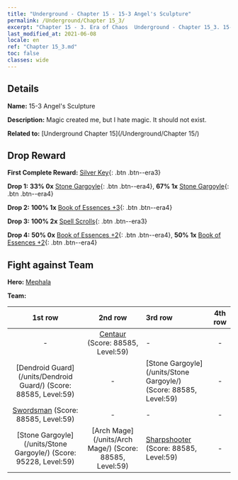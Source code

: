 ```yaml
---
title: "Underground - Chapter 15 - 15-3 Angel's Sculpture"
permalink: /Underground/Chapter 15_3/
excerpt: "Chapter 15 - 3. Era of Chaos  Underground - Chapter 15_3. 15-3 Angel's Sculpture"
last_modified_at: 2021-06-08
locale: en
ref: "Chapter 15_3.md"
toc: false
classes: wide
---
```


## Details

 **Name:** 15-3 Angel's Sculpture

 **Description:** Magic created me, but I hate magic. It should not exist. 

 **Related to:** [Underground Chapter 15](/Underground/Chapter 15/)

## Drop Reward

 **First Complete Reward:** [Silver Key](/Items/con_693/){: .btn .btn--era3}

 **Drop 1:** **33% 0x** [Stone Gargoyle](/Items/unt_236/){: .btn .btn--era4}, **67% 1x** [Stone Gargoyle](/Items/unt_236/){: .btn .btn--era4}

 **Drop 2:** **100% 1x** [Book of Essences +3](/Items/mat_60/){: .btn .btn--era4}

 **Drop 3:** **100% 2x** [Spell Scrolls](/Items/con_694/){: .btn .btn--era3}

 **Drop 4:** **50% 0x** [Book of Essences +2](/Items/mat_53/){: .btn .btn--era4}, **50% 1x** [Book of Essences +2](/Items/mat_53/){: .btn .btn--era4}


## Fight against Team
 **Hero:** [Mephala](/heroes/Mephala/)

 **Team:**


  | 1st row | 2nd row | 3rd row | 4th row |
  |:----:|:----:|:----|:----:|
  | - | [Centaur](/units/Centaur/) (Score: 88585, Level:59)  | - | - |
  | [Dendroid Guard](/units/Dendroid Guard/) (Score: 88585, Level:59)  | - | [Stone Gargoyle](/units/Stone Gargoyle/) (Score: 88585, Level:59)  | - |
  | [Swordsman](/units/Swordsman/) (Score: 88585, Level:59)  | - | - | - |
  | [Stone Gargoyle](/units/Stone Gargoyle/) (Score: 95228, Level:59)  | [Arch Mage](/units/Arch Mage/) (Score: 88585, Level:59)  | [Sharpshooter](/units/Sharpshooter/) (Score: 88585, Level:59)  | - |



